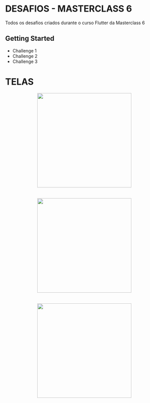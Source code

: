 # DESAFIOS - MASTERCLASS 6

Todos os desafios criados durante o curso Flutter da Masterclass 6

## Getting Started

- Challenge 1
- Challenge 2
- Challenge 3


# TELAS

<div align="center">
<img src="https://user-images.githubusercontent.com/58519231/200987992-45953f5e-803b-42fa-88c0-87047bbe3415.png" width="300px" />
</div>
<br></br>


<div align="center">
<img src="https://user-images.githubusercontent.com/58519231/200988388-086615d0-68cb-408a-ba29-878742909320.png" width="300px" />
</div>
<br></br>


<div align="center">
<img src="https://user-images.githubusercontent.com/58519231/200988160-f2f9e6e5-e46e-4a98-ac8a-f6266372e95d.png" width="300px" />
</div>



